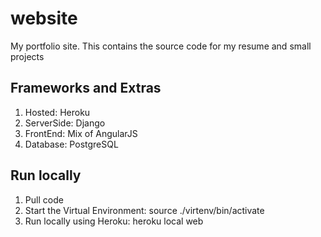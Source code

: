 # website
My portfolio site. This contains the source code for my resume and small projects

## Frameworks and Extras 
1. Hosted: Heroku
2. ServerSide: Django
3. FrontEnd: Mix of AngularJS
4. Database: PostgreSQL

## Run locally
1. Pull code
2. Start the Virtual Environment: source ./virtenv/bin/activate
3. Run locally using Heroku: heroku local web
